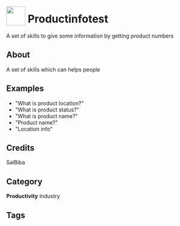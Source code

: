 # <img src="https://raw.githack.com/FortAwesome/Font-Awesome/master/svgs/solid/robot.svg" card_color="#40DBB0" width="50" height="50" style="vertical-align:bottom"/> Productinfotest
A set of skills to give some information by getting product numbers

## About
A set of skills which can helps people

## Examples
* "What is product location?"
* "What is product status?"
* "What is product name?"
* "Product name?"
* "Location info"

## Credits
SalBiba

## Category
**Productivity**
Industry

## Tags

